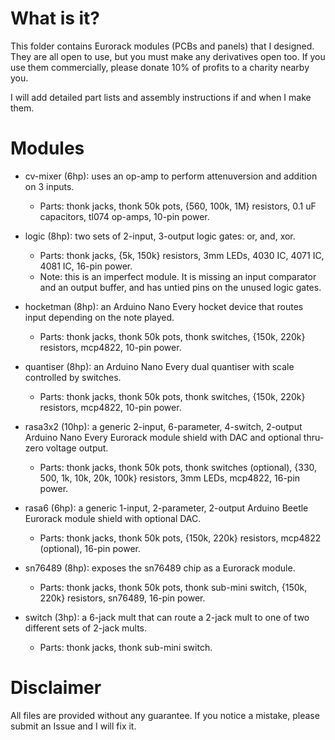# What is it?

This folder contains Eurorack modules (PCBs and panels) that I designed. They are all open to use, but you must make any derivatives open too. If you use them commercially, please donate 10% of profits to a charity nearby you.

I will add detailed part lists and assembly instructions if and when I make them.

# Modules

* cv-mixer (6hp): uses an op-amp to perform attenuversion and addition on 3 inputs.
	* Parts: thonk jacks, thonk 50k pots, {560, 100k, 1M} resistors, 0.1 uF capacitors, tl074 op-amps, 10-pin power.

* logic (8hp): two sets of 2-input, 3-output logic gates: or, and, xor.
	* Parts: thonk jacks, {5k, 150k} resistors, 3mm LEDs, 4030 IC, 4071 IC, 4081 IC, 16-pin power.
	* Note: this is an imperfect module. It is missing an input comparator and an output buffer, and has untied pins on the unused logic gates.

* hocketman (8hp): an Arduino Nano Every hocket device that routes input depending on the note played.
	* Parts: thonk jacks, thonk 50k pots, thonk switches, {150k, 220k} resistors, mcp4822, 10-pin power.

* quantiser (8hp): an Arduino Nano Every dual quantiser with scale controlled by switches.
	* Parts: thonk jacks, thonk 50k pots, thonk switches, {150k, 220k} resistors, mcp4822, 10-pin power.

* rasa3x2 (10hp): a generic 2-input, 6-parameter, 4-switch, 2-output Arduino Nano Every Eurorack module shield with DAC and optional thru-zero voltage output.
	* Parts: thonk jacks, thonk 50k pots, thonk switches (optional), {330, 500, 1k, 10k, 20k, 100k} resistors, 3mm LEDs, mcp4822, 16-pin power.

* rasa6 (6hp): a generic 1-input, 2-parameter, 2-output Arduino Beetle Eurorack module shield with optional DAC.
	* Parts: thonk jacks, thonk 50k pots, {150k, 220k} resistors, mcp4822 (optional), 16-pin power.

* sn76489 (8hp): exposes the sn76489 chip as a Eurorack module.
	* Parts: thonk jacks, thonk 50k pots, thonk sub-mini switch, {150k, 220k} resistors, sn76489, 16-pin power.

* switch (3hp): a 6-jack mult that can route a 2-jack mult to one of two different sets of 2-jack mults.
	* Parts: thonk jacks, thonk sub-mini switch.

# Disclaimer

All files are provided without any guarantee. If you notice a mistake, please submit an Issue and I will fix it.